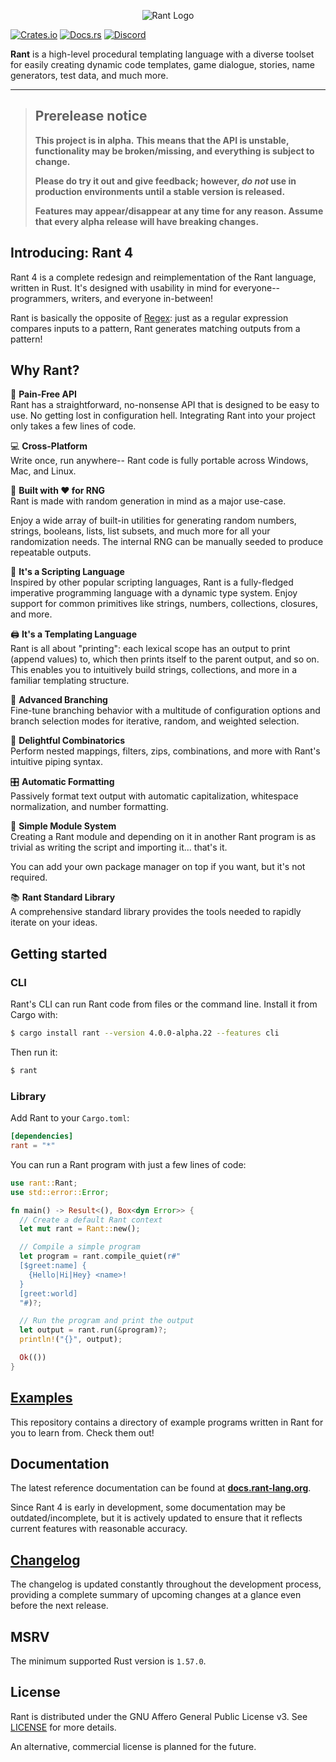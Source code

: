 <p align="center">
<img src="https://i.imgur.com/s9jMDhI.png" alt="Rant Logo" ></img>
</p>

[![Crates.io](https://img.shields.io/crates/v/rant)](https://crates.io/crates/rant)
[![Docs.rs](https://docs.rs/rant/badge.svg)](https://docs.rs/rant)
[![Discord](https://img.shields.io/discord/332251452334669834?color=6C8BD5&label=discord&logo=discord&logoColor=%23fff)](https://discord.gg/U8Bj6gSshJ)



**Rant** is a high-level procedural templating language with a diverse toolset for easily creating dynamic code templates, game dialogue, stories, name generators, test data, and much more.

***

> ## **Prerelease notice**
>
> **This project is in alpha.**
> **This means that the API is unstable, functionality may be broken/missing, and everything is subject to change.**
>
> **Please do try it out and give feedback; however, _do not_ use in production environments until a stable version is released.**
>
> **Features may appear/disappear at any time for any reason. Assume that every alpha release will have breaking changes.**


## Introducing: Rant 4

Rant 4 is a complete redesign and reimplementation of the Rant language, written in Rust. 
It's designed with usability in mind for everyone-- programmers, writers, and everyone in-between!


Rant is basically the opposite of [Regex](https://en.wikipedia.org/wiki/Regular_expression): 
just as a regular expression compares inputs to a pattern, Rant generates matching outputs from a pattern!

## Why Rant?

🧰 **Pain-Free API** <br/> 
Rant has a straightforward, no-nonsense API that is designed to be easy to use.
No getting lost in configuration hell. Integrating Rant into your project only takes a few lines of code.

💻 **Cross-Platform** <br/> 
Write once, run anywhere-- Rant code is fully portable across Windows, Mac, and Linux.

🎲 **Built with ♥ for RNG** <br/>
Rant is made with random generation in mind as a major use-case.

Enjoy a wide array of built-in utilities for generating random numbers, strings, booleans, lists, list subsets, and much more for all your randomization needs. The internal RNG can be manually seeded to produce repeatable outputs.

🎨 **It's a Scripting Language** <br/> 
Inspired by other popular scripting languages, Rant is a fully-fledged imperative programming language with a dynamic type system. Enjoy support for common primitives like strings, numbers, collections, closures, and more.

🖨 **It's a Templating Language** <br/> 
Rant is all about "printing": each lexical scope has an output to print (append values) to, which then prints itself to the parent output, and so on. 
This enables you to intuitively build strings, collections, and more in a familiar templating structure.

🔱 **Advanced Branching** <br/> 
Fine-tune branching behavior with a multitude of configuration options and branch selection modes for iterative, random, and weighted selection.

🧬 **Delightful Combinatorics** <br/> 
Perform nested mappings, filters, zips, combinations, and more with Rant's intuitive piping syntax.

🎛 **Automatic Formatting** <br/> 
Passively format text output with automatic capitalization, whitespace normalization, and number formatting.

🧩 **Simple Module System** <br/> 
Creating a Rant module and depending on it in another Rant program is as trivial as writing the script and importing it... that's it.

You can add your own package manager on top if you want, but it's not required.

📚 **Rant Standard Library** <br/> 
A comprehensive standard library provides the tools needed to rapidly iterate on your ideas.

## Getting started

### CLI

Rant's CLI can run Rant code from files or the command line.
Install it from Cargo with:

```sh
$ cargo install rant --version 4.0.0-alpha.22 --features cli
```

Then run it:

```sh
$ rant
```

### Library

Add Rant to your `Cargo.toml`:

```toml
[dependencies]
rant = "*"
```

You can run a Rant program with just a few lines of code:

```rust
use rant::Rant;
use std::error::Error;

fn main() -> Result<(), Box<dyn Error>> {
  // Create a default Rant context
  let mut rant = Rant::new();

  // Compile a simple program
  let program = rant.compile_quiet(r#"
  [$greet:name] {
    {Hello|Hi|Hey} <name>!
  }
  [greet:world]
  "#)?;

  // Run the program and print the output
  let output = rant.run(&program)?;
  println!("{}", output);

  Ok(())
}
```

## [Examples](./examples/rant/)

This repository contains a directory of example programs written in Rant for you to learn from. Check them out!

## Documentation

The latest reference documentation can be found at **[docs.rant-lang.org](https://docs.rant-lang.org)**.

Since Rant 4 is early in development, some documentation may be outdated/incomplete, but it is actively updated to ensure that it reflects current features with reasonable accuracy.

## [Changelog](https://github.com/rant-lang/rant/blob/master/CHANGELOG.md)

The changelog is updated constantly throughout the development process, providing a complete summary of upcoming changes at a glance even before the next release.

## MSRV

The minimum supported Rust version is `1.57.0`.

## License

Rant is distributed under the GNU Affero General Public License v3. See [LICENSE](./LICENSE) for more details.

An alternative, commercial license is planned for the future.
